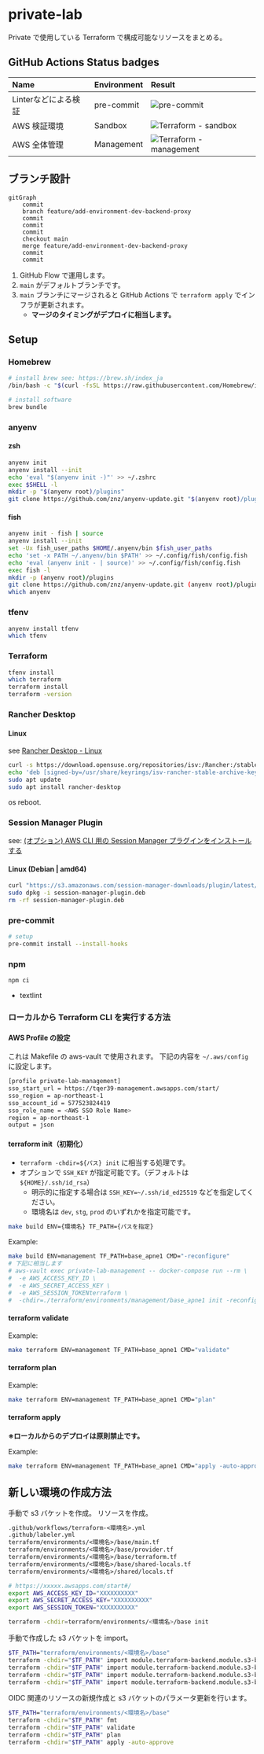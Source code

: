 # private-lab

Private で使用している Terraform で構成可能なリソースをまとめる。

## GitHub Actions Status badges

| Name | Environment | Result |
| :--- | :--- | :--- |
| Linterなどによる検証 | pre-commit | ![pre-commit](https://github.com/tqer39/private-lab/actions/workflows/pre-commit.yml/badge.svg) |
| AWS 検証環境 | Sandbox | ![Terraform - sandbox](https://github.com/tqer39/private-lab/actions/workflows/terraform-aws-sandbox.yml/badge.svg) |
| AWS 全体管理 | Management | ![Terraform - management](https://github.com/tqer39/private-lab/actions/workflows/terraform-aws-management.yml/badge.svg) |

## ブランチ設計

```mermaid
gitGraph
    commit
    branch feature/add-environment-dev-backend-proxy
    commit
    commit
    commit
    checkout main
    merge feature/add-environment-dev-backend-proxy
    commit
    commit
```

1. GitHub Flow で運用します。
2. `main` がデフォルトブランチです。
3. `main` ブランチにマージされると GitHub Actions で `terraform apply` でインフラが更新されます。
   - **マージのタイミングがデプロイに相当します。**

## Setup

### Homebrew

```bash
# install brew see: https://brew.sh/index_ja
/bin/bash -c "$(curl -fsSL https://raw.githubusercontent.com/Homebrew/install/HEAD/install.sh)"

# install software
brew bundle
```

### anyenv

#### zsh

```bash
anyenv init
anyenv install --init
echo 'eval "$(anyenv init -)"' >> ~/.zshrc
exec $SHELL -l
mkdir -p "$(anyenv root)/plugins"
git clone https://github.com/znz/anyenv-update.git "$(anyenv root)/plugins/anyenv-update"
```

#### fish

```bash
anyenv init - fish | source
anyenv install --init
set -Ux fish_user_paths $HOME/.anyenv/bin $fish_user_paths
echo 'set -x PATH ~/.anyenv/bin $PATH' >> ~/.config/fish/config.fish
echo 'eval (anyenv init - | source)' >> ~/.config/fish/config.fish
exec fish -l
mkdir -p (anyenv root)/plugins
git clone https://github.com/znz/anyenv-update.git (anyenv root)/plugins/anyenv-update
which anyenv
```

### tfenv

```bash
anyenv install tfenv
which tfenv
```

### Terraform

```bash
tfenv install
which terraform
terraform install
terraform -version
```

### Rancher Desktop

#### Linux

see [Rancher Desktop - Linux](https://docs.rancherdesktop.io/getting-started/installation/#linux)

```bash
curl -s https://download.opensuse.org/repositories/isv:/Rancher:/stable/deb/Release.key | gpg --dearmor | sudo dd status=none of=/usr/share/keyrings/isv-rancher-stable-archive-keyring.gpg
echo 'deb [signed-by=/usr/share/keyrings/isv-rancher-stable-archive-keyring.gpg] https://download.opensuse.org/repositories/isv:/Rancher:/stable/deb/ ./' | sudo dd status=none of=/etc/apt/sources.list.d/isv-rancher-stable.list
sudo apt update
sudo apt install rancher-desktop
```

os reboot.

### Session Manager Plugin

see: [(オプション) AWS CLI 用の Session Manager プラグインをインストールする](https://docs.aws.amazon.com/ja_jp/systems-manager/latest/userguide/session-manager-working-with-install-plugin.html)

#### Linux (Debian | amd64)

```bash
curl "https://s3.amazonaws.com/session-manager-downloads/plugin/latest/ubuntu_64bit/session-manager-plugin.deb" -o "session-manager-plugin.deb"
sudo dpkg -i session-manager-plugin.deb
rm -rf session-manager-plugin.deb
```

### pre-commit

```bash
# setup
pre-commit install --install-hooks
```

### npm

```bash
npm ci
```

- textlint

### ローカルから Terraform CLI を実行する方法

#### AWS Profile の設定

これは Makefile の aws-vault で使用されます。
下記の内容を `~/.aws/config` に設定します。

```bash
[profile private-lab-management]
sso_start_url = https://tqer39-management.awsapps.com/start/
sso_region = ap-northeast-1
sso_account_id = 577523824419
sso_role_name = <AWS SSO Role Name>
region = ap-northeast-1
output = json
```

#### terraform init（初期化）

- `terraform -chdir=${パス} init` に相当する処理です。
- オプションで `SSH_KEY` が指定可能です。（デフォルトは `${HOME}/.ssh/id_rsa`）
  - 明示的に指定する場合は `SSH_KEY=~/.ssh/id_ed25519` などを指定してください。
  - 環境名は `dev`, `stg`, `prod` のいずれかを指定可能です。

```bash
make build ENV={環境名} TF_PATH={パスを指定}
```

Example:

```bash
make build ENV=management TF_PATH=base_apne1 CMD="-reconfigure"
# 下記に相当します
# aws-vault exec private-lab-management -- docker-compose run --rm \
#  -e AWS_ACCESS_KEY_ID \
#  -e AWS_SECRET_ACCESS_KEY \
#  -e AWS_SESSION_TOKENterraform \
#  -chdir=./terraform/environments/management/base_apne1 init -reconfigure
```

#### terraform validate

Example:

```bash
make terraform ENV=management TF_PATH=base_apne1 CMD="validate"
```

#### terraform plan

Example:

```bash
make terraform ENV=management TF_PATH=base_apne1 CMD="plan"
```

#### terraform apply

**※ローカルからのデプロイは原則禁止です。**

Example:

```bash
make terraform ENV=management TF_PATH=base_apne1 CMD="apply -auto-approve"
```

## 新しい環境の作成方法

手動で s3 バケットを作成。
リソースを作成。

```txt
.github/workflows/terraform-<環境名>.yml
.github/labeler.yml
terraform/environments/<環境名>/base/main.tf
terraform/environments/<環境名>/base/provider.tf
terraform/environments/<環境名>/base/terraform.tf
terraform/environments/<環境名>/base/shared-locals.tf
terraform/environments/<環境名>/shared/locals.tf
```

```zsh
# https://xxxxx.awsapps.com/start#/
export AWS_ACCESS_KEY_ID="XXXXXXXXXX"
export AWS_SECRET_ACCESS_KEY="XXXXXXXXXX"
export AWS_SESSION_TOKEN="XXXXXXXXXX"

terraform -chdir=terraform/environments/<環境名>/base init
```

手動で作成した s3 バケットを import。

```zsh
$TF_PATH="terraform/environments/<環境名>/base"
terraform -chdir="$TF_PATH" import module.terraform-backend.module.s3-bucket.aws_s3_bucket.this <バケット名>
terraform -chdir="$TF_PATH" import module.terraform-backend.module.s3-bucket.aws_s3_bucket_acl.this <バケット名>
terraform -chdir="$TF_PATH" import module.terraform-backend.module.s3-bucket.aws_s3_bucket_public_access_block.this <バケット名>
terraform -chdir="$TF_PATH" import module.terraform-backend.module.s3-bucket.aws_s3_bucket_versioning.this <バケット名>
```

OIDC 関連のリソースの新規作成と s3 バケットのパラメータ更新を行います。

```zsh
$TF_PATH="terraform/environments/<環境名>/base"
terraform -chdir="$TF_PATH" fmt
terraform -chdir="$TF_PATH" validate
terraform -chdir="$TF_PATH" plan
terraform -chdir="$TF_PATH" apply -auto-approve
```
